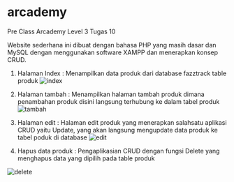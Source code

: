 # arcademy
Pre Class Arcademy Level 3 Tugas 10

Website sederhana ini dibuat dengan bahasa PHP yang masih dasar dan MySQL dengan menggunakan software XAMPP dan menerapkan konsep CRUD.


1. Halaman Index : 
Menampilkan data produk dari database fazztrack table produk
![index](https://user-images.githubusercontent.com/76832621/104275815-2bd44c00-54d6-11eb-81b0-1e9d83eaa7f7.jpg)


2. Halaman tambah :
 Menampilkan halaman tambah produk dimana penambahan produk disini langsung terhubung ke dalam tabel produk
 ![tambah](https://user-images.githubusercontent.com/76832621/104276169-ea906c00-54d6-11eb-83bd-600a6e48e8ac.jpg)

3. Halaman edit :
 Halaman edit produk yang menerapkan salahsatu aplikasi CRUD yaitu Update, yang akan langsung mengupdate data produk ke tabel poduk di database
 ![edit](https://user-images.githubusercontent.com/76832621/104276382-4e1a9980-54d7-11eb-83d3-01d670aa097e.jpg)
 
4. Hapus data produk : 
 Pengaplikasian CRUD dengan fungsi Delete yang menghapus data yang dipilih pada table produk
 
![delete](https://user-images.githubusercontent.com/76832621/104276495-891ccd00-54d7-11eb-886e-23534739188e.jpg)
